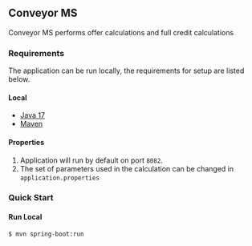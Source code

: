 ## Conveyor MS

Conveyor MS performs offer calculations and full credit calculations

### Requirements

The application can be run locally, the requirements for setup are listed below.

#### Local

- [Java 17](https://www.oracle.com/java/technologies/javase/jdk17-archive-downloads.html)
- [Maven](https://repo.maven.apache.org/maven2/org/apache/maven/apache-maven/3.9.3/apache-maven-3.9.3-bin.zip)

#### Properties

1. Application will run by default on port `8082`.
2. The set of parameters used in the calculation can be changed in `application.properties`

### Quick Start

#### Run Local

```sh
$ mvn spring-boot:run
```
